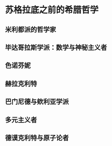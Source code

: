 # 苏格拉底之前的希腊哲学

## 米利都派的哲学家

## **毕达哥拉斯学派**：数学与神秘主义者

## **色诺芬妮**

## **赫拉克利特**

## **巴门尼德**与**欸利亚学派**

## **多元主义者**

## **德谟克利特**与**原子论者**